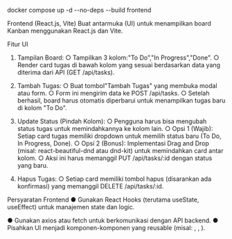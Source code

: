 docker compose up -d --no-deps --build frontend

Frontend (React.js, Vite)
Buat antarmuka (UI) untuk menampilkan board Kanban menggunakan React.js dan Vite.

Fitur UI

1. Tampilan Board:
   ○ Tampilkan 3 kolom:"To Do","In Progress","Done".
   ○ Render card tugas di bawah kolom yang sesuai berdasarkan data yang diterima dari API (GET
   /api/tasks).

2. Tambah Tugas:
   ○ Buat tombol"Tambah Tugas" yang membuka modal atau form.
   ○ Form ini mengirim data ke POST /api/tasks.
   ○ Setelah berhasil, board harus otomatis diperbarui untuk menampilkan tugas baru di kolom "To Do".

3. Update Status (Pindah Kolom):
   ○ Pengguna harus bisa mengubah status tugas untuk memindahkannya ke kolom lain.
   ○ Opsi 1 (Wajib): Setiap card tugas memiliki dropdown untuk memilih status baru (To Do, In Progress,
   Done).
   ○ Opsi 2 (Bonus): Implementasi Drag and Drop (misal: react-beautiful-dnd atau dnd-kit) untuk
   memindahkan card antar kolom.
   ○ Aksi ini harus memanggil PUT /api/tasks/:id dengan status yang baru.

4. Hapus Tugas:
   ○ Setiap card memiliki tombol hapus (disarankan ada konfirmasi) yang memanggil DELETE
   /api/tasks/:id.

Persyaratan Frontend
● Gunakan React Hooks (terutama useState, useEffect) untuk manajemen state dan logic.

● Gunakan axios atau fetch untuk berkomunikasi dengan API backend.
● Pisahkan UI menjadi komponen-komponen yang reusable (misal: <Board>, <Column>, <TaskCard>).
